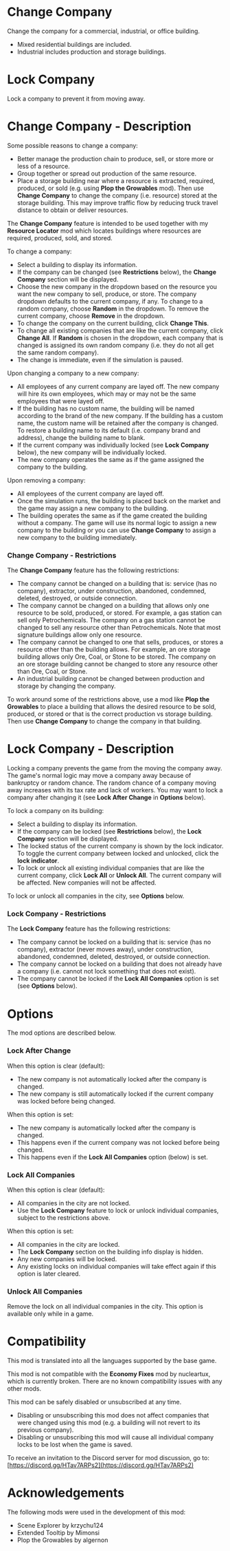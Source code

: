 ﻿# Change Company
Change the company for a commercial, industrial, or office building.
- Mixed residential buildings are included.
- Industrial includes production and storage buildings.

# Lock Company
Lock a company to prevent it from moving away.

 
# Change Company - Description
Some possible reasons to change a company:
- Better manage the production chain to produce, sell, or store more or less of a resource.
- Group together or spread out production of the same resource.
- Place a storage building near where a resource is extracted, required, produced, or sold (e.g. using **Plop the Growables** mod).
  Then use **Change Company** to change the company (i.e. resource) stored at the storage building.
  This may improve traffic flow by reducing truck travel distance to obtain or deliver resources.

The **Change Company** feature is intended to be used together with my **Resource Locator** mod
which locates buildings where resources are required, produced, sold, and stored.

To change a company:
- Select a building to display its information.
- If the company can be changed (see **Restrictions** below), the **Change Company** section will be displayed.
- Choose the new company in the dropdown based on the resource you want the new company to sell, produce, or store.
  The company dropdown defaults to the current company, if any.
  To change to a random company, choose **Random** in the dropdown.
  To remove the current company, choose **Remove** in the dropdown.
- To change the company on the current building, click **Change This**.
- To change all existing companies that are like the current company, click **Change All**.
  If **Random** is chosen in the dropdown, each company that is changed is assigned its own random company
  (i.e. they do not all get the same random company).
- The change is immediate, even if the simulation is paused.

Upon changing a company to a new company:
- All employees of any current company are layed off.
  The new company will hire its own employees, which may or may not be the same employees that were layed off.
- If the building has no custom name, the building will be named according to the brand of the new company.
  If the building has a custom name, the custom name will be retained after the company is changed.
  To restore a building name to its default (i.e. company brand and address), change the building name to blank.
- If the current company was individually locked (see **Lock Company** below), the new company will be individually locked.
- The new company operates the same as if the game assigned the company to the building.

Upon removing a company:
- All employees of the current company are layed off.
- Once the simulation runs, the building is placed back on the market and the game may assign a new company to the building.
- The building operates the same as if the game created the building without a company.
  The game will use its normal logic to assign a new company to the building
  or you can use **Change Company** to assign a new company to the building immediately.

### Change Company - Restrictions
The **Change Company** feature has the following restrictions:
- The company cannot be changed on a building that is:
  service (has no company), extractor, under construction, abandoned, condemned, deleted, destroyed, or outside connection.
- The company cannot be changed on a building that allows only one resource to be sold, produced, or stored.
  For example, a gas station can sell only Petrochemicals.
  The company on a gas station cannot be changed to sell any resource other than Petrochemicals.
  Note that most signature buildings allow only one resource.
- The company cannot be changed to one that sells, produces, or stores a resource other than the building allows.
  For example, an ore storage building allows only Ore, Coal, or Stone to be stored.
  The company on an ore storage building cannot be changed to store any resource other than Ore, Coal, or Stone.
- An industrial building cannot be changed between production and storage by changing the company.

To work around some of the restrictions above, use a mod like **Plop the Growables** to place a building
that allows the desired resource to be sold, produced, or stored or that is the correct production vs storage building.
Then use **Change Company** to change the company in that building.


# Lock Company - Description
Locking a company prevents the game from the moving the company away.
The game's normal logic may move a company away because of bankruptcy or random chance.
The random chance of a company moving away increases with its tax rate and lack of workers.
You may want to lock a company after changing it (see **Lock After Change** in **Options** below).

To lock a company on its building:
- Select a building to display its information.
- If the company can be locked (see **Restrictions** below), the **Lock Company** section will be displayed.
- The locked status of the current company is shown by the lock indicator.
  To toggle the current company between locked and unlocked, click the **lock indicator**.
- To lock or unlock all existing individual companies that are like the current company, click **Lock All** or **Unlock All**.
  The current company will be affected.
  New companies will not be affected.

To lock or unlock all companies in the city, see **Options** below.

### Lock Company - Restrictions
The **Lock Company** feature has the following restrictions:
- The company cannot be locked on a building that is:
  service (has no company), extractor (never moves away), under construction, abandoned, condemned, deleted, destroyed, or outside connection.
- The company cannot be locked on a building that does not already have a company (i.e. cannot not lock something that does not exist).
- The company cannot be locked if the **Lock All Companies** option is set (see **Options** below).


# Options
The mod options are described below.

### Lock After Change
When this option is clear (default):
- The new company is not automatically locked after the company is changed.
- The new company is still automatically locked if the current company was locked before being changed.

When this option is set:
- The new company is automatically locked after the company is changed.
- This happens even if the current company was not locked before being changed.
- This happens even if the **Lock All Companies** option (below) is set.

### Lock All Companies
When this option is clear (default):
- All companies in the city are not locked.
- Use the **Lock Company** feature to lock or unlock individual companies, subject to the restrictions above.

When this option is set:
- All companies in the city are locked.
- The **Lock Company** section on the building info display is hidden.
- Any new companies will be locked.
- Any existing locks on individual companies will take effect again if this option is later cleared.

### Unlock All Companies
Remove the lock on all individual companies in the city.
This option is available only while in a game.


# Compatibility
This mod is translated into all the languages supported by the base game.

This mod is not compatible with the **Economy Fixes** mod by nucleartux, which is currently broken.
There are no known compatibility issues with any other mods.

This mod can be safely disabled or unsubscribed at any time.
- Disabling or unsubscribing this mod does not affect companies that were changed using this mod 
  (e.g. a building will not revert to its previous company).
- Disabling or unsubscribing this mod will cause all individual company locks to be lost when the game is saved.

To receive an invitation to the Discord server for mod discussion, go to:  [https://discord.gg/HTav7ARPs2](https://discord.gg/HTav7ARPs2)


# Acknowledgements
The following mods were used in the development of this mod:
- Scene Explorer by krzychu124
- Extended Tooltip by Mimonsi
- Plop the Growables by algernon

